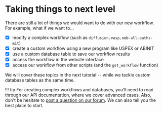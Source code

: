 
# Taking things to next level 

There are still a lot of things we would want to do with our new workflow. For example, what if we want to...

- [x] modify a complex workflow (such as `diffusion.vasp.neb-all-paths-mit`)
- [x] create a custom workflow using a new program like USPEX or ABINIT
- [x] use a custom database table to save our workflow results
- [x] access the workflow in the website interface
- [x] access our workflow from other scripts (and the `get_workflow` function)

We will cover these topics in the next tutorial -- while we tackle custom database tables as the same time.

!!! tip
    For creating complex workflows and databases, you'll need to read through our API documentation, where we cover advanced cases. Also, don't be hesitate to [post a question on our forum](https://github.com/jacksund/simmate/discussions/categories/q-a). We can also tell you the best place to start.
